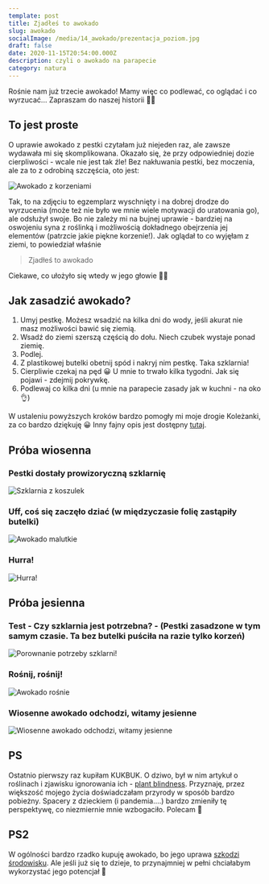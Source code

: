 ```yaml
---
template: post
title: Zjadłeś to awokado
slug: awokado
socialImage: /media/14_awokado/prezentacja_poziom.jpg
draft: false
date: 2020-11-15T20:54:00.000Z
description: czyli o awokado na parapecie
category: natura
---
```


Rośnie nam już trzecie awokado! Mamy więc co podlewać, co oglądać i co wyrzucać... Zapraszam do naszej historii 🌿🥑

## To jest proste

O uprawie awokado z pestki czytałam już niejeden raz, ale zawsze wydawała mi się skomplikowana. Okazało się, że przy odpowiedniej dozie cierpliwości - wcale nie jest tak źle! Bez nakłuwania pestki, bez moczenia, ale za to z odrobiną szczęścia, oto jest:

![Awokado z korzeniami](/media/14_awokado/prezentacja_poziom.jpg "Awokado z korzeniami")

Tak, to na zdjęciu to egzemplarz wyschnięty i na dobrej drodze do wyrzucenia (może też nie było we mnie wiele motywacji do uratowania go), ale odsłużył swoje. Bo nie zależy mi na bujnej uprawie - bardziej na oswojeniu syna z roślinką i możliwością dokładnego obejrzenia jej elementów (patrzcie jakie piękne korzenie!). Jak oglądał to co wyjęłam z ziemi, to powiedział właśnie 

> Zjadłeś to awokado

 Ciekawe, co ułożyło się wtedy w jego głowie 🤷‍♀️

## Jak zasadzić awokado?
1. Umyj pestkę. Możesz wsadzić na kilka dni do wody, jeśli akurat nie masz możliwości bawić się ziemią. 
2. Wsadź do ziemi szerszą częścią do dołu. Niech czubek wystaje ponad ziemię. 
3. Podlej.
4. Z plastikowej butelki obetnij spód i nakryj nim pestkę. Taka szklarnia!
5. Cierpliwie czekaj na pęd 😀 U mnie to trwało kilka tygodni. Jak się pojawi - zdejmij pokrywkę. 
6. Podlewaj co kilka dni (u mnie na parapecie zasady jak w kuchni - na oko 👌)

W ustaleniu powyższych kroków bardzo pomogły mi moje drogie Koleżanki, za co bardzo dziękuję 😀 Inny fajny opis jest dostępny [tutaj](https://www.google.com/amp/s/rytmynatury.pl/jak-zasadzic-awokado/amp/).

## Próba wiosenna

### Pestki dostały prowizoryczną szklarnię
![Szklarnia z koszulek](/media/14_awokado/szklarnia_koszulki.jpg "Pestki dostały prowizoryczną szklarnię")

### Uff, coś się zaczęło dziać (w międzyczasie folię zastąpiły butelki)
![Awokado malutkie](/media/14_awokado/dwa_male.jpg "Uff, coś się zaczęło dziać (w międzyczasie folię zastąpiły butelki)")

### Hurra!
![Hurra!](/media/14_awokado/dwa.jpg "Hurra!")

## Próba jesienna

### Test - Czy szklarnia jest potrzebna? - (Pestki zasadzone w tym samym czasie. Ta bez butelki puściła na razie tylko korzeń)
![Porownanie potrzeby szklarni!](/media/14_awokado/porownanie.jpg "Test - Czy szklarnia jest potrzebna? (Pestki zasadzone w tym samym czasie. Ta bez butelki puściła na razie tylko korzeń)!")

### Rośnij, rośnij!
![Awokado rośnie](/media/14_awokado/rosnij.jpg "Rośnij, rośnij!")

### Wiosenne awokado odchodzi, witamy jesienne
![Wiosenne awokado odchodzi, witamy jesienne](/media/14_awokado/dowidzenia.jpg "Wiosenne awokado odchodzi, witamy jesienne")

## PS 
Ostatnio pierwszy raz kupiłam KUKBUK. O dziwo, był w nim artykuł o roślinach i zjawisku ignorowania ich - [plant blindness](https://en.m.wikipedia.org/wiki/Plant_blindness). Przyznaję, przez większość mojego życia doświadczałam przyrody w sposób bardzo pobieżny. Spacery z dzieckiem (i pandemia....) bardzo zmieniły tę perspektywę, co niezmiernie mnie wzbogaciło. Polecam 🙂

## PS2 
W ogólności bardzo rzadko kupuję awokado, bo jego uprawa [szkodzi środowisku](https://smoglab.pl/uprawy-awokado-jak-najpopularniejszy-owoc-ostatnich-lat-szkodzi-srodowisku/). Ale jeśli już się to dzieje, to przynajmniej w pełni chciałabym wykorzystać jego potencjał 💚